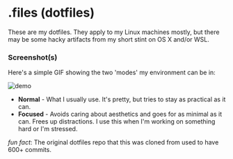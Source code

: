 # .files (dotfiles)

These are my dotfiles. They apply to my Linux machines mostly, but there may be
some hacky artifacts from my short stint on OS X and/or WSL.

### Screenshot(s)
Here's a simple GIF showing the two 'modes' my environment can be in:

![demo](./rsrc/screenshot.png)

* **Normal** - What I usually use. It's pretty, but tries to stay as practical as it can.
* **Focused** - Avoids caring about aesthetics and goes for as minimal as it can. 
Frees up distractions. I use this when I'm working on something hard or I'm stressed.


_fun fact_: The original dotfiles repo that this was cloned from used to have
600+ commits.
